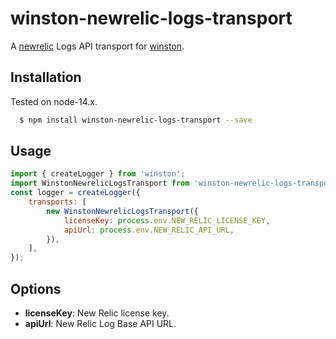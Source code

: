 # winston-newrelic-logs-transport

A [newrelic](http://newrelic.com/) Logs API transport for [winston](https://github.com/flatiron/winston).

## Installation

Tested on node-14.x.

``` sh
  $ npm install winston-newrelic-logs-transport --save
```

## Usage

```javascript
import { createLogger } from 'winston';
import WinstonNewrelicLogsTransport from 'winston-newrelic-logs-transport';
const logger = createLogger({
    transports: [
        new WinstonNewrelicLogsTransport({
            licenseKey: process.env.NEW_RELIC_LICENSE_KEY,
            apiUrl: process.env.NEW_RELIC_API_URL,
        }),
    ],
});
```
## Options
* __licenseKey__: New Relic license key.
* __apiUrl__: New Relic Log Base API URL.

